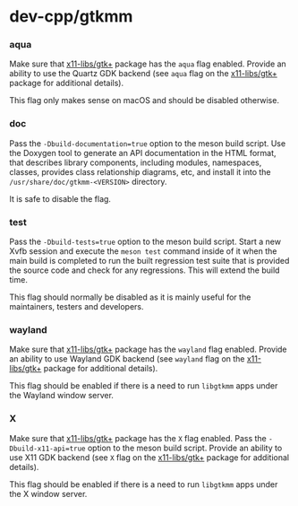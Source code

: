 # dev-cpp/gtkmm

### aqua
Make sure that [x11-libs/gtk+](../x11-libs/gtk+.md) package has the `aqua` flag enabled. Provide an ability to use the Quartz GDK backend (see `aqua` flag on the [x11-libs/gtk+](../x11-libs/gtk+.md) package for additional details).

This flag only makes sense on macOS and should be disabled otherwise.

### doc
Pass the `-Dbuild-documentation=true` option to the meson build script. Use the Doxygen tool to generate an API documentation in the HTML format, that describes library components, including modules, namespaces, classes, provides class relationship diagrams, etc, and install it into the `/usr/share/doc/gtkmm-<VERSION>` directory.

It is safe to disable the flag.

### test
Pass the `-Dbuild-tests=true` option to the meson build script. Start a new Xvfb session and execute the `meson test` command inside of it when the main build is completed to run the built regression test suite that is provided the source code and check for any regressions. This will extend the build time.

This flag should normally be disabled as it is mainly useful for the maintainers, testers and developers.

### wayland
Make sure that [x11-libs/gtk+](../x11-libs/gtk+.md) package has the `wayland` flag enabled. Provide an ability to use Wayland GDK backend (see `wayland` flag on the [x11-libs/gtk+](../x11-libs/gtk+.md) package for additional details).

This flag should be enabled if there is a need to run `libgtkmm` apps under the Wayland window server.

### X
Make sure that [x11-libs/gtk+](../x11-libs/gtk+.md) package has the `X` flag enabled. Pass the `-Dbuild-x11-api=true` option to the meson build script. Provide an ability to use X11 GDK backend (see `X` flag on the [x11-libs/gtk+](../x11-libs/gtk+.md) package for additional details).

This flag should be enabled if there is a need to run `libgtkmm` apps under the X window server.
